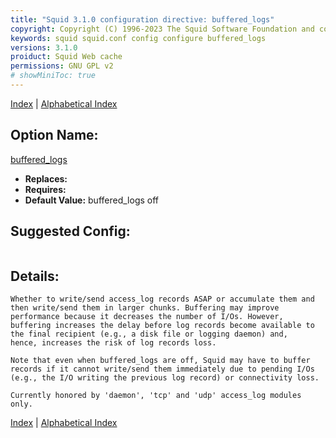 ```yaml
---
title: "Squid 3.1.0 configuration directive: buffered_logs"
copyright: Copyright (C) 1996-2023 The Squid Software Foundation and contributors
keywords: squid squid.conf config configure buffered_logs
versions: 3.1.0
proiduct: Squid Web cache
permissions: GNU GPL v2
# showMiniToc: true
---
```

[Index](index#toc_buffered_logs) | [Alphabetical Index](index_all#toc_buffered_logs)

## Option Name:
[buffered_logs](#buffered_logs)
 * **Replaces:** 
 * **Requires:** 
 * **Default Value:** buffered_logs off


## Suggested Config:
```plaintext

```

## Details:

	Whether to write/send access_log records ASAP or accumulate them and
	then write/send them in larger chunks. Buffering may improve
	performance because it decreases the number of I/Os. However,
	buffering increases the delay before log records become available to
	the final recipient (e.g., a disk file or logging daemon) and,
	hence, increases the risk of log records loss.

	Note that even when buffered_logs are off, Squid may have to buffer
	records if it cannot write/send them immediately due to pending I/Os
	(e.g., the I/O writing the previous log record) or connectivity loss.

	Currently honored by 'daemon', 'tcp' and 'udp' access_log modules only.



[Index](index#toc_buffered_logs) | [Alphabetical Index](index_all#toc_buffered_logs)

